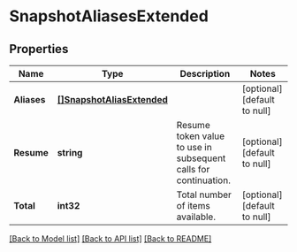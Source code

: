 # SnapshotAliasesExtended

## Properties
Name | Type | Description | Notes
------------ | ------------- | ------------- | -------------
**Aliases** | [**[]SnapshotAliasExtended**](SnapshotAliasExtended.md) |  | [optional] [default to null]
**Resume** | **string** | Resume token value to use in subsequent calls for continuation. | [optional] [default to null]
**Total** | **int32** | Total number of items available. | [optional] [default to null]

[[Back to Model list]](../README.md#documentation-for-models) [[Back to API list]](../README.md#documentation-for-api-endpoints) [[Back to README]](../README.md)


